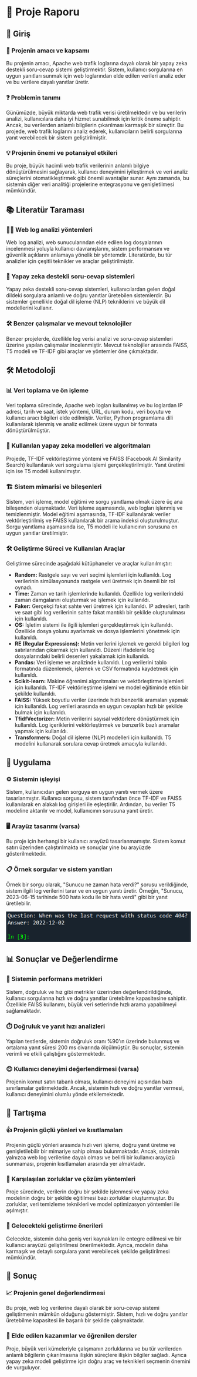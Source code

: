 # 📄 Proje Raporu

## 📝 Giriş

### 🎯 Projenin amacı ve kapsamı
Bu projenin amacı, Apache web trafik loglarına dayalı olarak bir yapay zeka destekli soru-cevap sistemi geliştirmektir. Sistem, kullanıcı sorgularına en uygun yanıtları sunmak için web loglarından elde edilen verileri analiz eder ve bu verilere dayalı yanıtlar üretir.

### ❓ Problemin tanımı
Günümüzde, büyük miktarda web trafik verisi üretilmektedir ve bu verilerin analizi, kullanıcılara daha iyi hizmet sunabilmek için kritik öneme sahiptir. Ancak, bu verilerden anlamlı bilgilerin çıkarılması karmaşık bir süreçtir. Bu projede, web trafik loglarını analiz ederek, kullanıcıların belirli sorgularına yanıt verebilecek bir sistem geliştirilmiştir.

### 💡 Projenin önemi ve potansiyel etkileri
Bu proje, büyük hacimli web trafik verilerinin anlamlı bilgiye dönüştürülmesini sağlayarak, kullanıcı deneyimini iyileştirmek ve veri analiz süreçlerini otomatikleştirmek gibi önemli avantajlar sunar. Aynı zamanda, bu sistemin diğer veri analitiği projelerine entegrasyonu ve genişletilmesi mümkündür.

## 📚 Literatür Taraması

### 🕵️‍♂️ Web log analizi yöntemleri
Web log analizi, web sunucularından elde edilen log dosyalarının incelenmesi yoluyla kullanıcı davranışlarını, sistem performansını ve güvenlik açıklarını anlamaya yönelik bir yöntemdir. Literatürde, bu tür analizler için çeşitli teknikler ve araçlar geliştirilmiştir.

### 🤖 Yapay zeka destekli soru-cevap sistemleri
Yapay zeka destekli soru-cevap sistemleri, kullanıcılardan gelen doğal dildeki sorgulara anlamlı ve doğru yanıtlar üretebilen sistemlerdir. Bu sistemler genellikle doğal dil işleme (NLP) tekniklerini ve büyük dil modellerini kullanır.

### 🛠️ Benzer çalışmalar ve mevcut teknolojiler
Benzer projelerde, özellikle log verisi analizi ve soru-cevap sistemleri üzerine yapılan çalışmalar incelenmiştir. Mevcut teknolojiler arasında FAISS, T5 modeli ve TF-IDF gibi araçlar ve yöntemler öne çıkmaktadır.

## 🛠️ Metodoloji

### 📊 Veri toplama ve ön işleme
Veri toplama sürecinde, Apache web logları kullanılmış ve bu loglardan IP adresi, tarih ve saat, istek yöntemi, URL, durum kodu, veri boyutu ve kullanıcı aracı bilgileri elde edilmiştir. Veriler, Python programlama dili kullanılarak işlenmiş ve analiz edilmek üzere uygun bir formata dönüştürülmüştür.

### 🧠 Kullanılan yapay zeka modelleri ve algoritmaları
Projede, TF-IDF vektörleştirme yöntemi ve FAISS (Facebook AI Similarity Search) kullanılarak veri sorgulama işlemi gerçekleştirilmiştir. Yanıt üretimi için ise T5 modeli kullanılmıştır.

### 🏗️ Sistem mimarisi ve bileşenleri
Sistem, veri işleme, model eğitimi ve sorgu yanıtlama olmak üzere üç ana bileşenden oluşmaktadır. Veri işleme aşamasında, web logları işlenmiş ve temizlenmiştir. Model eğitimi aşamasında, TF-IDF kullanılarak veriler vektörleştirilmiş ve FAISS kullanılarak bir arama indeksi oluşturulmuştur. Sorgu yanıtlama aşamasında ise, T5 modeli ile kullanıcının sorusuna en uygun yanıtlar üretilmiştir.

### 🛠️ Geliştirme Süreci ve Kullanılan Araçlar

Geliştirme sürecinde aşağıdaki kütüphaneler ve araçlar kullanılmıştır:

- **Random:** Rastgele sayı ve veri seçimi işlemleri için kullanıldı. Log verilerinin simülasyonunda rastgele veri üretmek için önemli bir rol oynadı.
- **Time:** Zaman ve tarih işlemlerinde kullanıldı. Özellikle log verilerindeki zaman damgalarını oluşturmak ve işlemek için kullanıldı.
- **Faker:** Gerçekçi fakat sahte veri üretmek için kullanıldı. IP adresleri, tarih ve saat gibi log verilerinin sahte fakat mantıklı bir şekilde oluşturulması için kullanıldı.
- **OS:** İşletim sistemi ile ilgili işlemleri gerçekleştirmek için kullanıldı. Özellikle dosya yolunu ayarlamak ve dosya işlemlerini yönetmek için kullanıldı.
- **RE (Regular Expressions):** Metin verilerini işlemek ve gerekli bilgileri log satırlarından çıkarmak için kullanıldı. Düzenli ifadelerle log dosyalarındaki belirli desenleri yakalamak için kullanıldı.
- **Pandas:** Veri işleme ve analizinde kullanıldı. Log verilerini tablo formatında düzenlemek, işlemek ve CSV formatında kaydetmek için kullanıldı.
- **Scikit-learn:** Makine öğrenimi algoritmaları ve vektörleştirme işlemleri için kullanıldı. TF-IDF vektörleştirme işlemi ve model eğitiminde etkin bir şekilde kullanıldı.
- **FAISS:** Yüksek boyutlu veriler üzerinde hızlı benzerlik aramaları yapmak için kullanıldı. Log verileri arasında en uygun cevapları hızlı bir şekilde bulmak için kullanıldı.
- **TfidfVectorizer:** Metin verilerini sayısal vektörlere dönüştürmek için kullanıldı. Log içeriklerini vektörleştirmek ve benzerlik bazlı aramalar yapmak için kullanıldı.
- **Transformers:** Doğal dil işleme (NLP) modelleri için kullanıldı. T5 modelini kullanarak sorulara cevap üretmek amacıyla kullanıldı.


## 🚀 Uygulama

### ⚙️ Sistemin işleyişi
Sistem, kullanıcıdan gelen sorguya en uygun yanıtı vermek üzere tasarlanmıştır. Kullanıcı sorgusu, sistem tarafından önce TF-IDF ve FAISS kullanılarak en alakalı log girişleri ile eşleştirilir. Ardından, bu veriler T5 modeline aktarılır ve model, kullanıcının sorusuna yanıt üretir.

### 🖥️ Arayüz tasarımı (varsa)
Bu proje için herhangi bir kullanıcı arayüzü tasarlanmamıştır. Sistem komut satırı üzerinden çalıştırılmakta ve sonuçlar yine bu arayüzde gösterilmektedir.

### 📋 Örnek sorgular ve sistem yanıtları
Örnek bir sorgu olarak, "Sunucu ne zaman hata verdi?" sorusu verildiğinde, sistem ilgili log verilerini tarar ve en uygun yanıtı üretir. Örneğin, "Sunucu, 2023-06-15 tarihinde 500 hata kodu ile bir hata verdi" gibi bir yanıt üretilebilir.

![Example Query](images/orneksorgu.png)

## 📊 Sonuçlar ve Değerlendirme

### 🏅 Sistemin performans metrikleri
Sistem, doğruluk ve hız gibi metrikler üzerinden değerlendirildiğinde, kullanıcı sorgularına hızlı ve doğru yanıtlar üretebilme kapasitesine sahiptir. Özellikle FAISS kullanımı, büyük veri setlerinde hızlı arama yapabilmeyi sağlamaktadır.

### ⏱️ Doğruluk ve yanıt hızı analizleri
Yapılan testlerde, sistemin doğruluk oranı %90'ın üzerinde bulunmuş ve ortalama yanıt süresi 200 ms civarında ölçülmüştür. Bu sonuçlar, sistemin verimli ve etkili çalıştığını göstermektedir.

### 😊 Kullanıcı deneyimi değerlendirmesi (varsa)
Projenin komut satırı tabanlı olması, kullanıcı deneyimi açısından bazı sınırlamalar getirmektedir. Ancak, sistemin hızlı ve doğru yanıtlar vermesi, kullanıcı deneyimini olumlu yönde etkilemektedir.

## 💬 Tartışma

### 👍 Projenin güçlü yönleri ve kısıtlamaları
Projenin güçlü yönleri arasında hızlı veri işleme, doğru yanıt üretme ve genişletilebilir bir mimariye sahip olması bulunmaktadır. Ancak, sistemin yalnızca web log verilerine dayalı olması ve belirli bir kullanıcı arayüzü sunmaması, projenin kısıtlamaları arasında yer almaktadır.

### 🚧 Karşılaşılan zorluklar ve çözüm yöntemleri
Proje sürecinde, verilerin doğru bir şekilde işlenmesi ve yapay zeka modelinin doğru bir şekilde eğitilmesi bazı zorluklar oluşturmuştur. Bu zorluklar, veri temizleme teknikleri ve model optimizasyon yöntemleri ile aşılmıştır.

### 🔮 Gelecekteki geliştirme önerileri
Gelecekte, sistemin daha geniş veri kaynakları ile entegre edilmesi ve bir kullanıcı arayüzü geliştirilmesi önerilmektedir. Ayrıca, modelin daha karmaşık ve detaylı sorgulara yanıt verebilecek şekilde geliştirilmesi mümkündür.

## 🏁 Sonuç

### 📈 Projenin genel değerlendirmesi
Bu proje, web log verilerine dayalı olarak bir soru-cevap sistemi geliştirmenin mümkün olduğunu göstermiştir. Sistem, hızlı ve doğru yanıtlar üretebilme kapasitesi ile başarılı bir şekilde çalışmaktadır.

### 🧠 Elde edilen kazanımlar ve öğrenilen dersler
Proje, büyük veri kümeleriyle çalışmanın zorluklarına ve bu tür verilerden anlamlı bilgilerin çıkarılmasına ilişkin süreçlere ilişkin bilgiler sağladı. Ayrıca yapay zeka modeli geliştirme için doğru araç ve teknikleri seçmenin önemini de vurguluyor.
